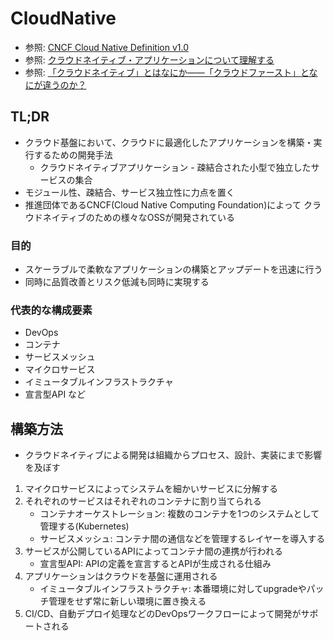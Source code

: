 # CloudNative
- 参照: [CNCF Cloud Native Definition v1.0](https://github.com/cncf/toc/blob/master/DEFINITION.md#%E6%97%A5%E6%9C%AC%E8%AA%9E%E7%89%88)
- 参照: [クラウドネイティブ・アプリケーションについて理解する](https://www.redhat.com/ja/topics/cloud-native-apps)
- 参照: [「クラウドネイティブ」とはなにか――「クラウドファースト」となにが違うのか？](https://cn.teldevice.co.jp/column/22384/)
## TL;DR
- クラウド基盤において、クラウドに最適化したアプリケーションを構築・実行するための開発手法
  - クラウドネイティブアプリケーション - 疎結合された小型で独立したサービスの集合
- モジュール性、疎結合、サービス独立性に力点を置く
- 推進団体であるCNCF(Cloud Native Computing Foundation)によって
  クラウドネイティブのための様々なOSSが開発されている

### 目的
- スケーラブルで柔軟なアプリケーションの構築とアップデートを迅速に行う
- 同時に品質改善とリスク低減も同時に実現する

### 代表的な構成要素
- DevOps
- コンテナ
- サービスメッシュ
- マイクロサービス
- イミュータブルインフラストラクチャ
- 宣言型API など

## 構築方法
- クラウドネイティブによる開発は組織からプロセス、設計、実装にまで影響を及ぼす
1. マイクロサービスによってシステムを細かいサービスに分解する
2. それぞれのサービスはそれぞれのコンテナに割り当てられる
    - コンテナオーケストレーション: 複数のコンテナを1つのシステムとして管理する(Kubernetes)
    - サービスメッシュ: コンテナ間の通信などを管理するレイヤーを導入する
3. サービスが公開しているAPIによってコンテナ間の連携が行われる
    - 宣言型API: APIの定義を宣言するとAPIが生成される仕組み
4. アプリケーションはクラウドを基盤に運用される
    - イミュータブルインフラストラクチャ: 本番環境に対してupgradeやパッチ管理をせず常に新しい環境に置き換える
5. CI/CD、自動デプロイ処理などのDevOpsワークフローによって開発がサポートされる
